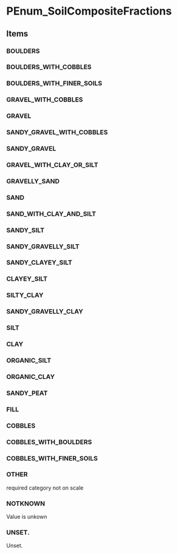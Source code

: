 # PEnum_SoilCompositeFractions
<!-- end of short definition -->

## Items

### BOULDERS


### BOULDERS_WITH_COBBLES


### BOULDERS_WITH_FINER_SOILS


### GRAVEL_WITH_COBBLES


### GRAVEL


### SANDY_GRAVEL_WITH_COBBLES


### SANDY_GRAVEL


### GRAVEL_WITH_CLAY_OR_SILT


### GRAVELLY_SAND


### SAND


### SAND_WITH_CLAY_AND_SILT


### SANDY_SILT


### SANDY_GRAVELLY_SILT


### SANDY_CLAYEY_SILT


### CLAYEY_SILT


### SILTY_CLAY


### SANDY_GRAVELLY_CLAY


### SILT


### CLAY


### ORGANIC_SILT


### ORGANIC_CLAY


### SANDY_PEAT


### FILL


### COBBLES


### COBBLES_WITH_BOULDERS


### COBBLES_WITH_FINER_SOILS


### OTHER
required category not on scale

### NOTKNOWN
Value is unkown

### UNSET.
Unset.
